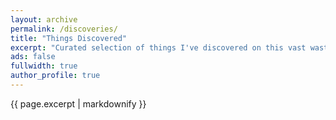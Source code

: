 ```yaml
---
layout: archive
permalink: /discoveries/
title: "Things Discovered"
excerpt: "Curated selection of things I've discovered on this vast wasteland we affectionately call _the interwebs_. Always updated occasionally."
ads: false
fullwidth: true
author_profile: true
---
```


{{ page.excerpt | markdownify }}
